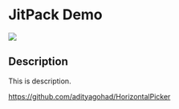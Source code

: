 # JitPack Demo

[![](https://github.com/Acews/CustomHorizontalPicker.svg)](https://github.com/Acews/CustomHorizontalPicker)

## Description

This is description.


https://github.com/adityagohad/HorizontalPicker

